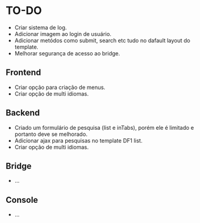 TO-DO
=====

- Criar sistema de log.
- Adicionar imagem ao login de usuário.
- Adicionar metódos como submit, search etc tudo no dafault layout do template.
- Melhorar segurança de acesso ao bridge.


Frontend
--------

- Criar opção para criação de menus.
- Criar opção de multi idiomas.


Backend
-------

- Criado um formulário de pesquisa (list e inTabs), porém ele é limitado e portanto deve se melhorado.
- Adicionar ajax para pesquisas no template DF1 list.
- Criar opção de multi idiomas.


Bridge
------

- ...


Console
-------

- ...


